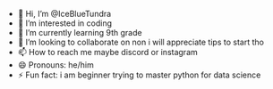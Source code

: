 - 👋 Hi, I’m @IceBlueTundra
- 👀 I’m interested in coding
- 🌱 I’m currently learning 9th grade
- 💞️ I’m looking to collaborate on non i will appreciate tips to start tho
- 📫 How to reach me maybe discord or instagram
- 😄 Pronouns: he/him
- ⚡ Fun fact: i am beginner trying to master python for data science

<!---
IceBlueTundra/IceBlueTundra is a ✨ special ✨ repository because its `README.md` (this file) appears on your GitHub profile.
You can click the Preview link to take a look at your changes.
--->
